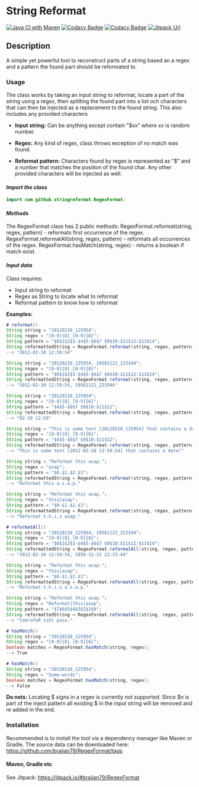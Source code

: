 # String Reformat
[![Java CI with Maven](https://github.com/brajjan79/RegexFormat/actions/workflows/maven.yml/badge.svg)](https://github.com/brajjan79/RegexFormat/actions/workflows/maven.yml)
[![Codacy Badge](https://app.codacy.com/project/badge/Grade/6121fcdf61bc464eb9d8b604b5514ab2)](https://app.codacy.com/gh/brajjan79/RegexFormat/dashboard?utm_source=gh&utm_medium=referral&utm_content=&utm_campaign=Badge_grade)
[![Codacy Badge](https://app.codacy.com/project/badge/Coverage/6121fcdf61bc464eb9d8b604b5514ab2)](https://app.codacy.com/gh/brajjan79/RegexFormat/dashboard?utm_source=gh&utm_medium=referral&utm_content=&utm_campaign=Badge_coverage)
[![Jitpack Url](https://jitpack.io/v/brajjan79/RegexFormat.svg)](https://jitpack.io/#brajjan79/RegexFormat)
## Description

A simple yet powerful tool to reconstruct parts of a string based an a regex
and a pattern the found part should be reformated to.

### Usage

The class works by taking an input string to reformat, locate a part of the
string using a regex, then splitting the found part into a list och characters
that can then be injected as a replacement to the found string. This also
includes any provided characters

-   **Input string:** Can be anything except contain "$xx" where xx is random number.

-   **Regex:** Any kind of regex, class throws exception of no match was found.

-   **Reformat pattern:** Characters found by regex is represented as "$" and a number
    that matches the position of the found char. Any other provided characters will be
    injected as well.

#### *Import the class*

``` Java
import com.github.stringreformat.RegexFormat;
```

#### *Methods*

The RegexFormat class has 2 public methods:
RegexFormat.reformat(string, regex, pattern) - reformats first occurrence of the regex.
RegexFormat.reformatAll(string, regex, pattern) - reformats all occurrences of the regex.
RegexFormat.hasMatch(string, regex) - returns a boolean if match exist.

#### *Input data*

Class requires:

-   Input string to reformat
-   Regex as String to locate what to reformat
-   Reformat pattern to know how to reformat

**Examples:**

``` Java
# reformat()
String string = "20120210_125954";
String regex = "[0-9]{8}_[0-9]{6}";
String pattern = "$0$1$2$3-$4$5-$6$7 $9$10:$11$12:$13$14";
String reformattedString = RegexFormat.reformat(string, regex, pattern);
--> "2012-02-10 12:59:54"

String string = "20120210_125954, 19561122_223344";
String regex = "[0-9]{8}_[0-9]{6}";
String pattern = "$0$1$2$3-$4$5-$6$7 $9$10:$11$12:$13$14";
String reformattedString = RegexFormat.reformat(string, regex, pattern);
--> "2012-02-10 12:59:54, 19561122_223344"

String string = "20120210_125954";
String regex = "[0-9]{8}_[0-9]{6}";
String pattern = "$4$5-$6$7 $9$10:$11$12";
String reformattedString = RegexFormat.reformat(string, regex, pattern);
--> "02-10 12:59"

String string = "This is some text [20120210_125954] that contains a date!";
String regex = "[0-9]{8}_[0-9]{6}";
String pattern = "$4$5-$6$7 $9$10:$11$12";
String reformattedString = RegexFormat.reformat(string, regex, pattern);
--> "This is some text [2012-02-10 12:59:54] that contains a date!"

String string = "Reformat this asap.";
String regex = "asap";
String pattern = "$0.$1.$2.$3";
String reformattedString = RegexFormat.reformat(string, regex, pattern);
--> "Reformat this a.s.a.p."

String string = "Reformat this asap.";
String regex = "this|asap";
String pattern = "$0.$1.$2.$3";
String reformattedString = RegexFormat.reformat(string, regex, pattern);
--> "Reformat t.h.i.s asap."

# reformatAll()
String string = "20120210_125954, 19561122_223344";
String regex = "[0-9]{8}_[0-9]{6}";
String pattern = "$0$1$2$3-$4$5-$6$7 $9$10:$11$12:$13$14";
String reformattedString = RegexFormat.reformatAll(string, regex, pattern);
--> "2012-02-10 12:59:54, 1956-11-22 22:33:44"

String string = "Reformat this asap.";
String regex = "this|asap";
String pattern = "$0.$1.$2.$3";
String reformattedString = RegexFormat.reformatAll(string, regex, pattern);
--> "Reformat t.h.i.s a.s.a.p."

String string = "Reformat this asap.";
String regex = "Reformat|this|asap";
String pattern = "$7$6$5$4$3$2$1$0";
String reformattedString = RegexFormat.reformatAll(string, regex, pattern);
--> "tamrofeR siht pasa."

# hasMatch()
String string = "20120210_125954";
String regex = "[0-9]{8}_[0-9]{6}";
boolean matches = RegexFormat.hasMatch(string, regex);
--> True

# hasMatch()
String string = "20120210_125954";
String regex = "Some-words";
boolean matches = RegexFormat.hasMatch(string, regex);
--> False
```

**Do nots:**
Locating $ signs in a regex is currently not supported. Since $n is part
of the inject pattern all existing $ in the input string will be removed
and re added in the end.

### Installation

Recommended is to install the tool via a dependency manager like Maven or
Gradle.
The source data can be downloaded here:
<https://github.com/brajjan79/RegexFormat/tags>

#### Maven, Gradle etc

See Jitpack: <https://jitpack.io/#brajjan79/RegexFormat>

